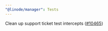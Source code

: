 ```yaml
---
"@linode/manager": Tests
---
```


Clean up support ticket test intercepts ([#10465](https://github.com/linode/manager/pull/10465))
